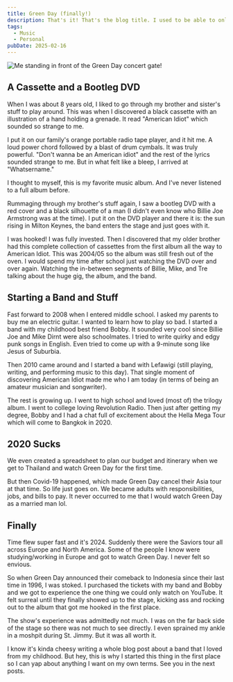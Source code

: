 ```yaml
---
title: Green Day (finally!)
description: That's it! That's the blog title. I used to be able to only see them on YouTube. All those huge stages, imagining myself spinning in that moshpit during American Idiot. 2025 is the year I finally put that dream into reality. The best part I get to do it with my own band and my childhood best friend, who's also a massive Green Day fan.
tags:
  - Music
  - Personal
pubDate: 2025-02-16
---
```


![Me standing in front of the Green Day concert gate!](/green-day-1.jpg "Me at Green Day Concert")

## A Cassette and a Bootleg DVD
When I was about 8 years old, I liked to go through my brother and sister's stuff to play around. This was when I discovered a black cassette with an illustration of a hand holding a grenade. It read "American Idiot" which sounded so strange to me.

I put it on our family's orange portable radio tape player, and it hit me. A loud power chord followed by a blast of drum cymbals. It was truly powerful. "Don't wanna be an American idiot" and the rest of the lyrics sounded strange to me. But in what felt like a bleep, I arrived at "Whatsername."

I thought to myself, this is my favorite music album. And I've never listened to a full album before.

Rummaging through my brother's stuff again, I saw a bootleg DVD with a red cover and a black silhouette of a man (I didn't even know who Billie Joe Armstrong was at the time). I put it on the DVD player and there it is: the sun rising in Milton Keynes, the band enters the stage and just goes with it.

I was hooked! I was fully invested. Then I discovered that my older brother had this complete collection of cassettes from the first album all the way to American Idiot. This was 2004/05 so the album was still fresh out of the oven. I would spend my time after school just watching the DVD over and over again. Watching the in-between segments of Billie, Mike, and Tre talking about the huge gig, the album, and the band.

## Starting a Band and Stuff

Fast forward to 2008 when I entered middle school. I asked my parents to buy me an electric guitar. I wanted to learn how to play so bad. I started a band with my childhood best friend Bobby. It sounded very cool since Billie Joe and Mike Dirnt were also schoolmates. I tried to write quirky and edgy punk songs in English. Even tried to come up with a 9-minute song like Jesus of Suburbia.

Then 2010 came around and I started a band with Lefawigi (still playing, writing, and performing music to this day). That single moment of discovering American Idiot made me who I am today (in terms of being an amateur musician and songwriter).

The rest is growing up. I went to high school and loved (most of) the trilogy album. I went to college loving Revolution Radio. Then just after getting my degree, Bobby and I had a chat full of excitement about the Hella Mega Tour which will come to Bangkok in 2020.

## 2020 Sucks

We even created a spreadsheet to plan our budget and itinerary when we get to Thailand and watch Green Day for the first time.

But then Covid-19 happened, which made Green Day cancel their Asia tour at that time. So life just goes on. We became adults with responsibilities, jobs, and bills to pay. It never occurred to me that I would watch Green Day as a married man lol.

## Finally

Time flew super fast and it's 2024. Suddenly there were the Saviors tour all across Europe and North America. Some of the people I know were studying/working in Europe and got to watch Green Day. I never felt so envious.

So when Green Day announced their comeback to Indonesia since their last time in 1996, I was stoked. I purchased the tickets with my band and Bobby and we got to experience the one thing we could only watch on YouTube. It felt surreal until they finally showed up to the stage, kicking ass and rocking out to the album that got me hooked in the first place.

The show's experience was admittedly not much. I was on the far back side of the stage so there was not much to see directly. I even sprained my ankle in a moshpit during St. Jimmy. But it was all worth it.

I know it's kinda cheesy writing a whole blog post about a band that I loved from my childhood. But hey, this is why I started this thing in the first place so I can yap about anything I want on my own terms. See you in the next posts.